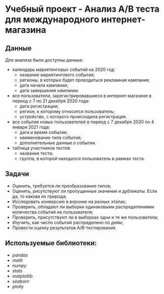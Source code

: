 # Учебный проект - Анализ А/В теста для международного интернет-магазина


## Данные

Для анализа были доступны данные:

- календарь маркетинговых событий на 2020 год:
  - название маркетингового события;
  - регионы, в которых будет проводиться рекламная кампания;
  - дата начала кампании;
  - дата завершения кампании.
- все пользователи, зарегистрировавшиеся в интернет-магазине в период с 7 по 21 декабря 2020 года:
  - дата регистрации;
  - регион, к которому относится пользователь;
  - устройство, с которого происходила регистрация.
- все события новых пользователей в период с 7 декабря 2020 по 4 января 2021 года:
  - дата и время события;
  - наименование типа события;
  - дополнительные данные о событии.
- таблица участников тестов:
  - название теста;
  - группа, в которой находился пользователь в рамках теста.
  

## Задачи

- Оценить, требуется ли преобразование типов;
- Оценить, рисутствуют ли пропущенные значения и дубликаты. Если да, то какова их природа;
- Исследовать конверсию в воронке на разных этапах;
- Проверить, обладают ли выборки одинаковыми распределениями количества событий на пользователя;
- Проверить, присутствуют ли в выборках одни и те же пользователи;
- Изучить, как число событий распределено по дням;
- Провести оценку результатов A/B-тестирования.

## Используемые библиотеки:
- *pandas*
- *math*
- *numpy*
- *stats*
- *matplotlib*
- *seaborn*
- *plotly*